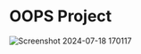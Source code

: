# OOPS Project
![Screenshot 2024-07-18 170117](https://github.com/user-attachments/assets/ab7f9c73-2cf9-4d5d-8485-4d5b1b7adb07)
